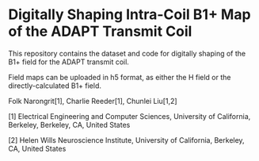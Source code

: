 # Digitally Shaping Intra-Coil B1+ Map of the ADAPT Transmit Coil

This repository contains the dataset and code for digitally shaping of the B1+ field for the ADAPT transmit coil.

Field maps can be uploaded in h5 format, as either the H field or the directly-calculated B1+ field.

Folk Narongrit[1], Charlie Reeder[1], Chunlei Liu[1,2]

[1] Electrical Engineering and Computer Sciences, University of California, Berkeley, Berkeley, CA, United States

[2] Helen Wills Neuroscience Institute, University of California, Berkeley, CA, United States
